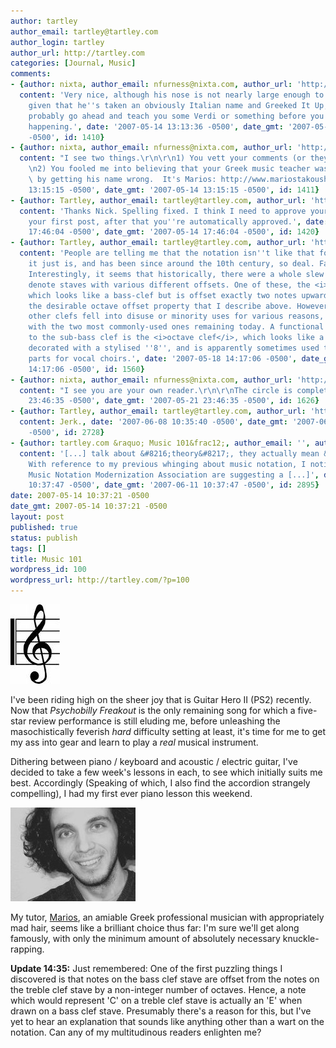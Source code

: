 ```yaml
---
author: tartley
author_email: tartley@tartley.com
author_login: tartley
author_url: http://tartley.com
categories: [Journal, Music]
comments:
- {author: nixta, author_email: nfurness@nixta.com, author_url: 'http://nixtasinks.nixta.com',
  content: 'Very nice, although his nose is not nearly large enough to be a real Greek.  And
    given that he''s taken an obviously Italian name and Greeked It Up, I''d be careful.  He''ll
    probably go ahead and teach you some Verdi or something before you know what''s
    happening.', date: '2007-05-14 13:13:36 -0500', date_gmt: '2007-05-14 13:13:36
    -0500', id: 1410}
- {author: nixta, author_email: nfurness@nixta.com, author_url: 'http://nixtasinks.nixta.com',
  content: "I see two things.\r\n\r\n1) You vett your comments (or they don't work).\r\
    \n2) You fooled me into believing that your Greek music teacher was actually Italian\
    \ by getting his name wrong.  It's Marios: http://www.mariostakoushis.com/", date: '2007-05-14
    13:15:15 -0500', date_gmt: '2007-05-14 13:15:15 -0500', id: 1411}
- {author: Tartley, author_email: tartley@tartley.com, author_url: 'http://tartley.com',
  content: 'Thanks Nick. Spelling fixed. I think I need to approve your comments on
    your first post, after that you''re automatically approved.', date: '2007-05-14
    17:46:04 -0500', date_gmt: '2007-05-14 17:46:04 -0500', id: 1420}
- {author: Tartley, author_email: tartley@tartley.com, author_url: 'http://tartley.com',
  content: 'People are telling me that the notation isn''t like that for any reason,
    it just is, and has been since around the 10th century, so deal. Fair enough.
    Interestingly, it seems that historically, there were a whole slew of clefs, to
    denote staves with various different offsets. One of these, the <i>sub-bass clef</i>,
    which looks like a bass-clef but is offset exactly two notes upwards, has exactly
    the desirable octave offset property that I describe above. However, all these
    other clefs fell into disuse or minority uses for various reasons, leaving us
    with the two most commonly-used ones remaining today. A functional equivalent
    to the sub-bass clef is the <i>octave clef</i>, which looks like a treble-clef
    decorated with a stylised ''8'', and is apparently sometimes used to denote tenor
    parts for vocal choirs.', date: '2007-05-18 14:17:06 -0500', date_gmt: '2007-05-18
    14:17:06 -0500', id: 1560}
- {author: nixta, author_email: nfurness@nixta.com, author_url: 'http://nixtasinks.nixta.com',
  content: "I see you are your own reader.\r\n\r\nThe circle is complete.", date: '2007-05-21
    23:46:35 -0500', date_gmt: '2007-05-21 23:46:35 -0500', id: 1626}
- {author: Tartley, author_email: tartley@tartley.com, author_url: 'http://tartley.com',
  content: Jerk., date: '2007-06-08 10:35:40 -0500', date_gmt: '2007-06-08 10:35:40
    -0500', id: 2728}
- {author: tartley.com &raquo; Music 101&frac12;, author_email: '', author_url: 'http://tartley.com/?p=127',
  content: '[...] talk about &#8216;theory&#8217;, they actually mean &#8216;notation&#8217;.
    With reference to my previous whinging about music notation, I notice that the
    Music Notation Modernization Association are suggesting a [...]', date: '2007-06-11
    10:37:47 -0500', date_gmt: '2007-06-11 10:37:47 -0500', id: 2895}
date: 2007-05-14 10:37:21 -0500
date_gmt: 2007-05-14 10:37:21 -0500
layout: post
published: true
status: publish
tags: []
title: Music 101
wordpress_id: 100
wordpress_url: http://tartley.com/?p=100
---
```


![Treble clef](/assets/2007/05/treble-clef.jpg)

I've been riding high on the sheer joy that is Guitar Hero II (PS2) recently.
Now that *Psychobilly Freakout* is the only remaining song for which a
five-star review performance is still eluding me, before unleashing the
masochistically feverish *hard* difficulty setting at least, it's time
for me to get my ass into gear and learn to play a *real* musical
instrument.

Dithering
between piano / keyboard and acoustic / electric guitar, I've decided to
take a few week's lessons in each, to see which initially suits me best.
Accordingly (Speaking of which, I also find the accordion strangely
compelling), I had my first ever piano lesson this weekend.

[![Mr Marios Takoushis](/assets/2007/05/marious.jpg)](http://www.mariostakoushis.com/html/about.php "Mr Marios Takoushis")

My tutor,
[Marios](http://www.mariostakoushis.com/html/about.php), an amiable
Greek professional musician with appropriately mad hair, seems like a
brilliant choice thus far: I'm sure we'll get along famously, with only
the minimum amount of absolutely necessary knuckle-rapping.

**Update 14:35:** Just remembered: One of the first puzzling things I
discovered is that notes on the bass clef stave are offset from the
notes on the treble clef stave by a non-integer number of octaves.
Hence, a note which would represent 'C' on a treble clef stave is
actually an 'E' when drawn on a bass clef stave. Presumably there's a
reason for this, but I've yet to hear an explanation that sounds like
anything other than a wart on the notation. Can any of my multitudinous
readers enlighten me?
